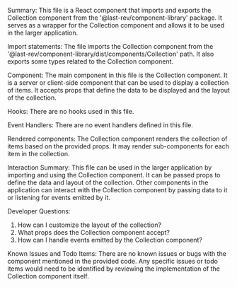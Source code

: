 Summary:
This file is a React component that imports and exports the Collection component from the '@last-rev/component-library' package. It serves as a wrapper for the Collection component and allows it to be used in the larger application.

Import statements:
The file imports the Collection component from the '@last-rev/component-library/dist/components/Collection' path. It also exports some types related to the Collection component.

Component:
The main component in this file is the Collection component. It is a server or client-side component that can be used to display a collection of items. It accepts props that define the data to be displayed and the layout of the collection.

Hooks:
There are no hooks used in this file.

Event Handlers:
There are no event handlers defined in this file.

Rendered components:
The Collection component renders the collection of items based on the provided props. It may render sub-components for each item in the collection.

Interaction Summary:
This file can be used in the larger application by importing and using the Collection component. It can be passed props to define the data and layout of the collection. Other components in the application can interact with the Collection component by passing data to it or listening for events emitted by it.

Developer Questions:
1. How can I customize the layout of the collection?
2. What props does the Collection component accept?
3. How can I handle events emitted by the Collection component?

Known Issues and Todo Items:
There are no known issues or bugs with the component mentioned in the provided code. Any specific issues or todo items would need to be identified by reviewing the implementation of the Collection component itself.